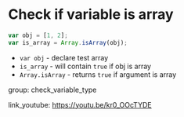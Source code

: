 # Check if variable is array

```javascript
var obj = [1, 2];
var is_array = Array.isArray(obj);
```

- `var obj` - declare test array
- `is_array` - will contain ```true``` if obj is array
- `Array.isArray` - returns ```true``` if argument is array

group: check_variable_type


link_youtube: https://youtu.be/kr0_OOcTYDE
